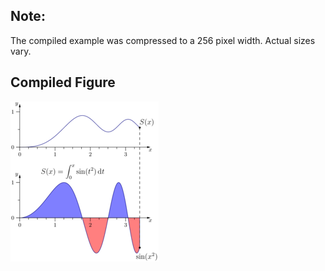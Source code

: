 Note:
-----

The compiled example was compressed to a 256
pixel width. Actual sizes vary.

Compiled Figure
---------------
![Example](Fresnel_Sin.png)
